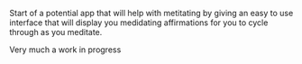 Start of a potential app that will help with metitating by giving an easy to use interface that will display you medidating affirmations for you to cycle through as you meditate. 

Very much a work in progress